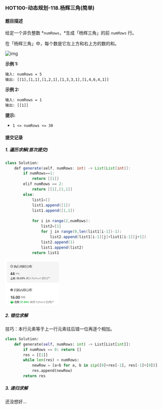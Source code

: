 ### HOT100-动态规划-118.杨辉三角(简单)

#### 题目描述

给定一个非负整数 *`numRows`，*生成「杨辉三角」的前 *`numRows`* 行。

在「杨辉三角」中，每个数是它左上方和右上方的数的和。

![img](https://pic.leetcode-cn.com/1626927345-DZmfxB-PascalTriangleAnimated2.gif)

 

**示例 1:**

```
输入: numRows = 5
输出: [[1],[1,1],[1,2,1],[1,3,3,1],[1,4,6,4,1]]
```

**示例 2:**

```
输入: numRows = 1
输出: [[1]]
```

 

**提示:**

- `1 <= numRows <= 30`



#### 提交记录

##### 1. 遍历求解(首次提交)

```java
class Solution:
    def generate(self, numRows: int) -> List[List[int]]:
        if numRows==1:
            return [[1]]
        elif numRows == 2:
            return [[1],[1,1]]
        else:
            list1=[]
            list1.append([1])
            list1.append([1,1])
            
            for i in range(2,numRows):
                list2=[1]
                for j in range(0,len(list1[i-1])-1):
                    list2.append(list1[i-1][j]+list1[i-1][j+1])
                list2.append(1)
                list1.append(list2)
            return list1
```

<img src="images\image-20240229145413372.png" alt="image-20240229145413372" style="zoom:50%;" />



##### 2. 错位求解

技巧：本行元素等于上一行元素往后错一位再逐个相加。

````python
class Solution:
    def generate(self, numRows: int) -> List[List[int]]:
        if numRows == 0: return []
        res = [[1]]
        while len(res) < numRows:
            newRow = [a+b for a, b in zip([0]+res[-1], res[-1]+[0])]
            res.append(newRow)      
        return res
````



##### 3. 递归求解

还没想好...